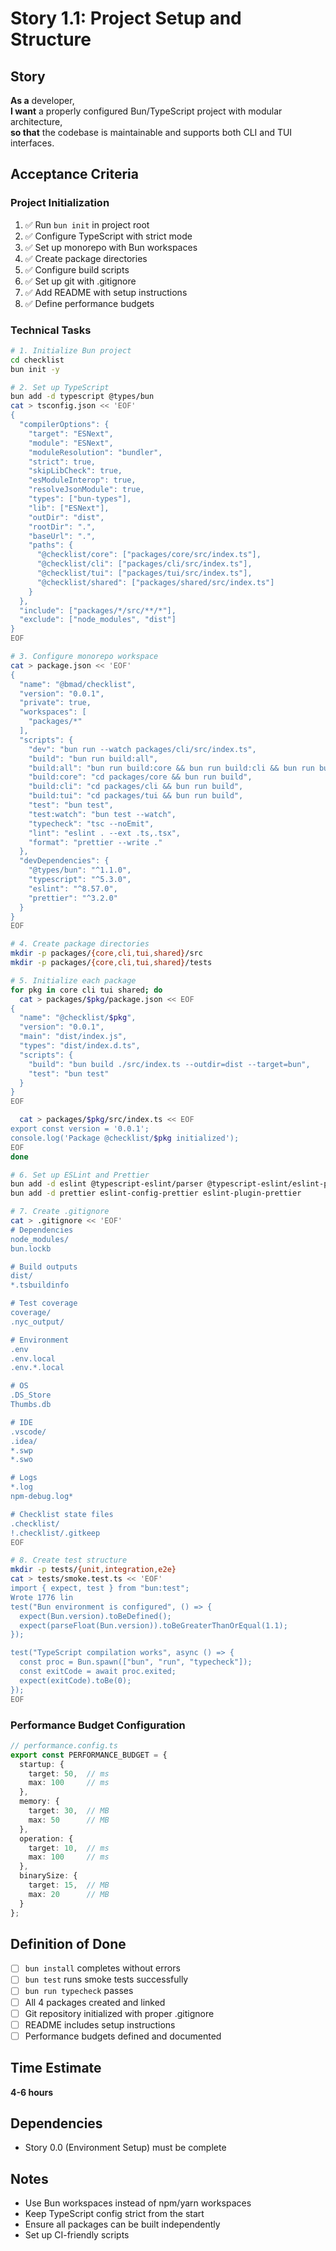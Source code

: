 # Story 1.1: Project Setup and Structure

## Story
**As a** developer,  
**I want** a properly configured Bun/TypeScript project with modular architecture,  
**so that** the codebase is maintainable and supports both CLI and TUI interfaces.

## Acceptance Criteria

### Project Initialization
1. ✅ Run `bun init` in project root
2. ✅ Configure TypeScript with strict mode
3. ✅ Set up monorepo with Bun workspaces
4. ✅ Create package directories
5. ✅ Configure build scripts
6. ✅ Set up git with .gitignore
7. ✅ Add README with setup instructions
8. ✅ Define performance budgets

### Technical Tasks

```bash
# 1. Initialize Bun project
cd checklist
bun init -y

# 2. Set up TypeScript
bun add -d typescript @types/bun
cat > tsconfig.json << 'EOF'
{
  "compilerOptions": {
    "target": "ESNext",
    "module": "ESNext",
    "moduleResolution": "bundler",
    "strict": true,
    "skipLibCheck": true,
    "esModuleInterop": true,
    "resolveJsonModule": true,
    "types": ["bun-types"],
    "lib": ["ESNext"],
    "outDir": "dist",
    "rootDir": ".",
    "baseUrl": ".",
    "paths": {
      "@checklist/core": ["packages/core/src/index.ts"],
      "@checklist/cli": ["packages/cli/src/index.ts"],
      "@checklist/tui": ["packages/tui/src/index.ts"],
      "@checklist/shared": ["packages/shared/src/index.ts"]
    }
  },
  "include": ["packages/*/src/**/*"],
  "exclude": ["node_modules", "dist"]
}
EOF

# 3. Configure monorepo workspace
cat > package.json << 'EOF'
{
  "name": "@bmad/checklist",
  "version": "0.0.1",
  "private": true,
  "workspaces": [
    "packages/*"
  ],
  "scripts": {
    "dev": "bun run --watch packages/cli/src/index.ts",
    "build": "bun run build:all",
    "build:all": "bun run build:core && bun run build:cli && bun run build:tui",
    "build:core": "cd packages/core && bun run build",
    "build:cli": "cd packages/cli && bun run build",
    "build:tui": "cd packages/tui && bun run build",
    "test": "bun test",
    "test:watch": "bun test --watch",
    "typecheck": "tsc --noEmit",
    "lint": "eslint . --ext .ts,.tsx",
    "format": "prettier --write ."
  },
  "devDependencies": {
    "@types/bun": "^1.1.0",
    "typescript": "^5.3.0",
    "eslint": "^8.57.0",
    "prettier": "^3.2.0"
  }
}
EOF

# 4. Create package directories
mkdir -p packages/{core,cli,tui,shared}/src
mkdir -p packages/{core,cli,tui,shared}/tests

# 5. Initialize each package
for pkg in core cli tui shared; do
  cat > packages/$pkg/package.json << EOF
{
  "name": "@checklist/$pkg",
  "version": "0.0.1",
  "main": "dist/index.js",
  "types": "dist/index.d.ts",
  "scripts": {
    "build": "bun build ./src/index.ts --outdir=dist --target=bun",
    "test": "bun test"
  }
}
EOF

  cat > packages/$pkg/src/index.ts << EOF
export const version = '0.0.1';
console.log('Package @checklist/$pkg initialized');
EOF
done

# 6. Set up ESLint and Prettier
bun add -d eslint @typescript-eslint/parser @typescript-eslint/eslint-plugin
bun add -d prettier eslint-config-prettier eslint-plugin-prettier

# 7. Create .gitignore
cat > .gitignore << 'EOF'
# Dependencies
node_modules/
bun.lockb

# Build outputs
dist/
*.tsbuildinfo

# Test coverage
coverage/
.nyc_output/

# Environment
.env
.env.local
.env.*.local

# OS
.DS_Store
Thumbs.db

# IDE
.vscode/
.idea/
*.swp
*.swo

# Logs
*.log
npm-debug.log*

# Checklist state files
.checklist/
!.checklist/.gitkeep
EOF

# 8. Create test structure
mkdir -p tests/{unit,integration,e2e}
cat > tests/smoke.test.ts << 'EOF'
import { expect, test } from "bun:test";
Wrote 1776 lin
test("Bun environment is configured", () => {
  expect(Bun.version).toBeDefined();
  expect(parseFloat(Bun.version)).toBeGreaterThanOrEqual(1.1);
});

test("TypeScript compilation works", async () => {
  const proc = Bun.spawn(["bun", "run", "typecheck"]);
  const exitCode = await proc.exited;
  expect(exitCode).toBe(0);
});
EOF
```

### Performance Budget Configuration

```typescript
// performance.config.ts
export const PERFORMANCE_BUDGET = {
  startup: {
    target: 50,  // ms
    max: 100     // ms
  },
  memory: {
    target: 30,  // MB
    max: 50      // MB  
  },
  operation: {
    target: 10,  // ms
    max: 100     // ms
  },
  binarySize: {
    target: 15,  // MB
    max: 20      // MB
  }
};
```

## Definition of Done
- [ ] `bun install` completes without errors
- [ ] `bun test` runs smoke tests successfully
- [ ] `bun run typecheck` passes
- [ ] All 4 packages created and linked
- [ ] Git repository initialized with proper .gitignore
- [ ] README includes setup instructions
- [ ] Performance budgets defined and documented

## Time Estimate
**4-6 hours**

## Dependencies
- Story 0.0 (Environment Setup) must be complete

## Notes
- Use Bun workspaces instead of npm/yarn workspaces
- Keep TypeScript config strict from the start
- Ensure all packages can be built independently
- Set up CI-friendly scripts